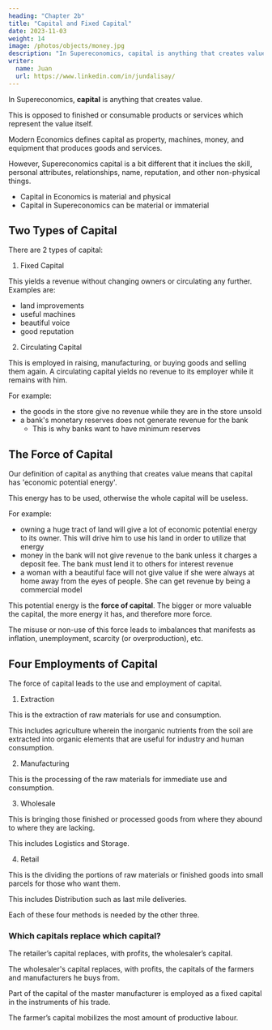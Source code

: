 ```yaml
---
heading: "Chapter 2b"
title: "Capital and Fixed Capital"
date: 2023-11-03
weight: 14
image: /photos/objects/money.jpg
description: "In Supereconomics, capital is anything that creates value"
writer:
  name: Juan
  url: https://www.linkedin.com/in/jundalisay/
---
```



In Supereconomics, **capital** is anything that creates value. 

This is opposed to finished or consumable products or services which represent the value itself.

 <!-- and is called in consumer goods and services in Part 1.  -->

Modern Economics defines capital as property, machines, money, and equipment that produces goods and services.  

However, Supereconomics capital is a bit different that it inclues the skill, personal attributes, relationships, name, reputation, and other non-physical things. 

- Capital in Economics is material and physical
- Capital in Supereconomics can be material or immaterial

<!-- 
Type | Description
--- | --- | --- 
Cyclical | Associated with the business cycle
Structural | Caused by changes in the economy, such as in technological and natural resources 
Seasonal | Caused by seasons and weather
Frictional | Temporary unemployment 
 -->

## Two Types of Capital

There are 2 types of capital:

1. Fixed Capital

This yields a revenue without changing owners or circulating any further. Examples are:
- land improvements 
- useful machines
- beautiful voice
- good reputation


2. Circulating Capital 

<!-- The returns of the fixed capital employed by land improvers are much slower than the returns of the circulating capital. -->

This is employed in raising, manufacturing, or buying goods and selling them again. A circulating capital yields no revenue to its employer while it remains with him.

For example:
- the goods in the store give no revenue while they are in the store unsold
- a bank's monetary reserves does not generate revenue for the bank
  - This is why banks want to have minimum reserves 

<!-- A merchant's goods provide no revenue until they are sold for money.
- The money yields him little until it is exchanged for goods.
- His capital is continually going from him in one shape and returning to him in another.
- Only such successive exchanges can yield him any profit. -->


## The Force of Capital 

Our definition of capital as anything that creates value means that capital has 'economic potential energy'.

This energy has to be used, otherwise the whole capital will be useless.

For example:
- owning a huge tract of land will give a lot of economic potential energy to its owner. This will drive him to use his land in order to utilize that energy
- money in the bank will not give revenue to the bank unless it charges a deposit fee. The bank must lend it to others for interest revenue
- a woman with a beautiful face will not give value if she were always at home away from the eyes of people. She can get revenue by being a commercial model 


This potential energy is the **force of capital**. The bigger or more valuable the capital, the more energy it has, and therefore more force.

The misuse or non-use of this force leads to imbalances that manifests as inflation, unemployment, scarcity (or overproduction), etc.  

 <!-- ---
title: "Graber's 5 Bullshit Jobs"
heading: "Flunkies, Goons, Duct Tapers, Box Tickers, Task Masters"
description : "Graber Defined 5 Types of Bullshit Jobs"
-

Graber Defined 5 Types of Bullshit Jobs:

1. Flunkies

2. Goons

3. Duct Tapers

4. Box Tickers

5. Task Masters
  a. Type 1 contains those whose role consists entirely of assigning work to others.
  b. Type 2 creates bullshit tasks for others to do, to supervise bullshit, or even to create entirely new bullshit jobs.
   -->
   
## Four Employments of Capital
<!-- 3/22/2017 -->

The force of capital leads to the use and employment of capital. 


1. Extraction 

This is the extraction of raw materials for use and consumption.

This includes agriculture wherein the inorganic nutrients from the soil are extracted into organic elements that are useful for industry and human consumption.    

2. Manufacturing 

This is the processing of the raw materials for immediate use and consumption.

3. Wholesale

This is bringing those finished or processed goods from where they abound to where they are lacking.

This includes Logistics and Storage.

4. Retail

This is the dividing the portions of raw materials or finished goods into small parcels for those who want them.

This includes Distribution such as last mile deliveries.


Each of these four methods is needed by the other three.


### Which capitals replace which capital?

The retailer’s capital replaces, with profits, the wholesaler’s capital.

The wholesaler's capital replaces, with profits, the capitals of the farmers and manufacturers he buys from.

Part of the capital of the master manufacturer is employed as a fixed capital in the instruments of his trade.

The farmer’s capital mobilizes the most amount of productive labour.


<!-- Residence of the Four Capitals Source: Book 2, Chapter 5 -->
